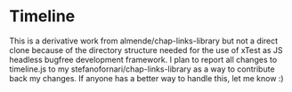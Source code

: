 Timeline
========

This is a derivative work from almende/chap-links-library but not a direct clone
because of the directory structure needed for the use of xTest as JS headless 
bugfree development framework. I plan to report all changes to timeline.js to
my stefanofornari/chap-links-library as a way to contribute back my changes.
If anyone has a better way to handle this, let me know :)

